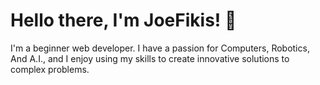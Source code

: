 

# Hello there, I'm JoeFikis! 👋
I'm a beginner web developer. I have a passion for Computers, Robotics, And A.I., and I enjoy using my skills to create innovative solutions to complex problems.

